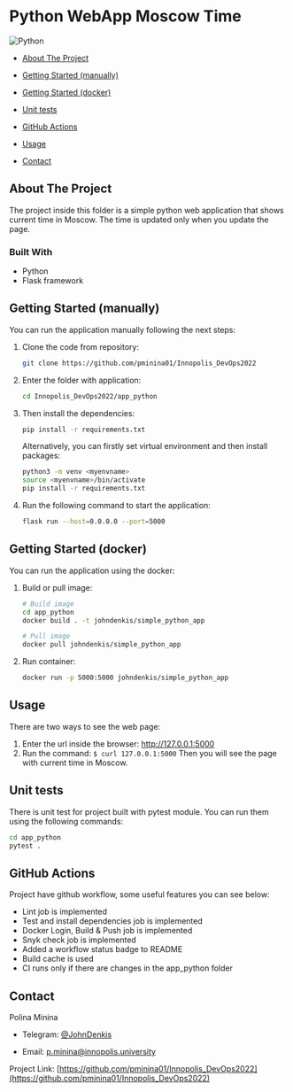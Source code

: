 # Python WebApp Moscow Time

![Python](https://github.com/pminina01/Innopolis_DevOps2022/actions/workflows/python-package.yml/badge.svg)

* [About The Project](#about-the-project)

* [Getting Started (manually)](#getting-started-manually)

* [Getting Started (docker)](#getting-started-docker)

* [Unit tests](#unit-tests)

* [GitHub Actions](#github-actions)

* [Usage](#usage)

* [Contact](#contact)

## About The Project

The project inside this folder is a simple python web application that shows current time in Moscow. The time is updated only when you update the page.

### Built With

* Python
* Flask framework

## Getting Started (manually)

You can run the application manually following the next steps:

1. Clone the code from repository:

    ```bash
    git clone https://github.com/pminina01/Innopolis_DevOps2022
    ```

2. Enter the folder with application:

    ```bash
    cd Innopolis_DevOps2022/app_python
    ```

3. Then install the dependencies:

    ```bash
    pip install -r requirements.txt       
    ```

   Alternatively, you can firstly set virtual environment and then install packages:

    ```bash
    python3 -m venv <myenvname>  
    source <myenvname>/bin/activate  
    pip install -r requirements.txt  
    ```

4. Run the following command to start the application:

    ```bash
    flask run --host=0.0.0.0 --port=5000
    ```
   
## Getting Started (docker)

You can run the application using the docker:

1. Build or pull image:
   
   ```bash
   # Build image
   cd app_python
   docker build . -t johndenkis/simple_python_app
   ```
   
   ```bash
   # Pull image
   docker pull johndenkis/simple_python_app
   ```

2. Run container:

   ```bash
   docker run -p 5000:5000 johndenkis/simple_python_app
   ```
   
## Usage

There are two ways to see the web page:

1. Enter the url inside the browser: <http://127.0.0.1:5000>
2. Run the command: `$ curl 127.0.0.1:5000`
   Then you will see the page with current time in Moscow.

## Unit tests
There is unit test for project built with pytest module. You can run them using the following commands:
```bash
cd app_python
pytest .
```

## GitHub Actions

Project have github workflow, some useful features you can see below:
* Lint job is implemented
* Test and install dependencies job is implemented
* Docker Login, Build & Push job is implemented
* Snyk check job is implemented
* Added a workflow status badge to README
* Build cache is used
* CI runs only if there are changes in the app_python folder


## Contact

Polina Minina

* Telegram: [@JohnDenkis](https://t.me/JohnDenkis)

* Email: p.minina@innopolis.university

Project Link: [https://github.com/pminina01/Innopolis_DevOps2022](https://github.com/pminina01/Innopolis_DevOps2022)
